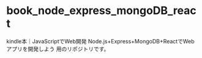 # book_node_express_mongoDB_react
kindle本｜JavaScriptでWeb開発 Node.js+Express+MongoDB+ReactでWebアプリを開発しよう 用のリポジトリです。
